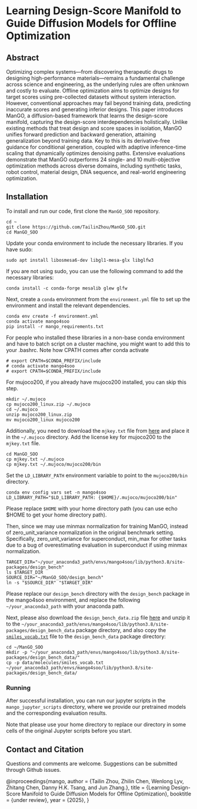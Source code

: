 
# Learning Design-Score Manifold to Guide Diffusion Models for Offline Optimization

## Abstract
Optimizing complex systems—from discovering therapeutic drugs to designing high-performance materials—remains a fundamental challenge across science and engineering, as the underlying rules are often unknown and costly to evaluate. 
Offline optimization aims to optimize designs for target scores using pre-collected datasets without system interaction.
However, conventional approaches may fail beyond training data, predicting inaccurate scores and generating inferior designs. 
This paper introduces ManGO, a diffusion-based framework that learns the design-score manifold, capturing the design-score interdependencies holistically.
Unlike existing methods that treat design and score spaces in isolation, ManGO unifies forward prediction and backward generation, attaining generalization beyond training data. 
Key to this is its derivative-free guidance for conditional generation, coupled with adaptive inference-time scaling that dynamically optimizes denoising paths. 
Extensive evaluations demonstrate that ManGO outperforms 24 single- and 10 multi-objective optimization methods across diverse domains, including synthetic tasks, robot control, material design, DNA sequence, and real-world engineering optimization.

## Installation

To install and run our code, first clone the `ManGO_SOO` repository.

```
cd ~
git clone https://github.com/TailinZhou/ManGO_SOO.git
cd ManGO_SOO
```

Update your conda environment to include the necessary libraries. If you have sudo:
```
sudo apt install libosmesa6-dev libgl1-mesa-glx libglfw3
```
If you are not using sudo, you can use the following command to add the necessary libraries:
```
conda install -c conda-forge mesalib glew glfw
```

Next, create a `conda` environment from the `environment.yml` file to set up the environment and install the relevant dependencies.

```
conda env create -f environment.yml
conda activate mango4soo
pip install -r mango_requirements.txt
```

For people who installed these libraries in a non-base conda environment and have to batch script on a cluster machine, you might want to add this to your .bashrc. Note how CPATH comes after conda activate
```
# export CPATH=$CONDA_PREFIX/include
# conda activate mango4soo
# export CPATH=$CONDA_PREFIX/include
```

For mujoco200, if you already have mujoco200 installed, you can skip this step.

```
mkdir ~/.mujoco
cp mujoco200_linux.zip ~/.mujoco
cd ~/.mujoco
unzip mujoco200_linux.zip
mv mujoco200_linux mujoco200   
```
Additionally, you need to download the `mjkey.txt` file from [here](https://www.roboti.us/license.html) and place it in the `~/.mujoco` directory.
Add the license key for mujoco200 to the `mjkey.txt` file.
```
cd ManGO_SOO
cp mjkey.txt ~/.mujoco
cp mjkey.txt ~/.mujoco/mujoco200/bin
```

Set the `LD_LIBRARY_PATH` environment variable to point to the `mujoco200/bin` directory.
```
conda env config vars set -n mango4soo LD_LIBRARY_PATH="$LD_LIBRARY_PATH: {$HOME}/.mujoco/mujoco200/bin"
```
Please replace `$HOME` with your home directory path (you can use echo $HOME to get your home directory path).
 

Then, since we may use minmax normalization for training ManGO, instead of zero_unit_variance normalization in the original benchmark setting. 
Specifically, zero_unit_variance for superconduct, min_max for other tasks due to a bug of overestimating evaluation in superconduct if using minmax normalization.

```
TARGET_DIR="~/your_anaconda3_path/envs/mango4soo/lib/python3.8/site-packages/design_bench"
ls $TARGET_DIR   
SOURCE_DIR="~/ManGO_SOO/design_bench"
ln -s "$SOURCE_DIR" "$TARGET_DIR"  
```
Please replace our `design_bench` directory with the `design_bench` package in the mango4soo environment, and replace the following `~/your_anaconda3_path` with your anaconda path.



Next, please also download the `design_bench_data.zip` file  [here](https://drive.google.com/drive/folders/1tmbFImzhkivZUjHeh434D7V7mrxTBu1H)  and unzip it to the `~/your_anaconda3_path/envs/mango4soo/lib/python3.8/site-packages/design_bench_data` package directory, and also copy the [`smiles_vocab.txt`](./data/molecules/smiles_vocab.txt) file to the `design_bench_data` package directory:

```
cd ~/ManGO_SOO
mkdir -p "~/your_anaconda3_path/envs/mango4soo/lib/python3.8/site-packages/design_bench_data/"
cp -p data/molecules/smiles_vocab.txt  ~/your_anaconda3_path/envs/mango4soo/lib/python3.8/site-packages/design_bench_data/
```


### Running
After successful installation, you can run our jupyter scripts in the `mango_jupyter_scripts` directory, where we provide our pretrained models and the corresponding evaluation results. 

Note that please use your home directory to replace our directory in some cells of the original Jupyter scripts before you start.


## Contact and Citation
Questions and comments are welcome. Suggestions can be submitted through Github issues. 

@inproceedings{mango,
    author = {Tailin Zhou, Zhilin Chen, Wenlong Lyv, Zhitang Chen, Danny H.K. Tsang, and Jun Zhang.},
    title = {Learning Design-Score Manifold to Guide Diffusion Models for Offline Optimization},
    booktitle = {under review},
    year = {2025},
}


